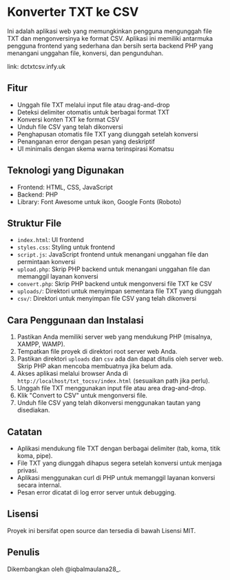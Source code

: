 # Konverter TXT ke CSV

Ini adalah aplikasi web yang memungkinkan pengguna mengunggah file TXT dan mengonversinya ke format CSV. Aplikasi ini memiliki antarmuka pengguna frontend yang sederhana dan bersih serta backend PHP yang menangani unggahan file, konversi, dan pengunduhan.

link: dctxtcsv.infy.uk

## Fitur

- Unggah file TXT melalui input file atau drag-and-drop
- Deteksi delimiter otomatis untuk berbagai format TXT
- Konversi konten TXT ke format CSV
- Unduh file CSV yang telah dikonversi
- Penghapusan otomatis file TXT yang diunggah setelah konversi
- Penanganan error dengan pesan yang deskriptif
- UI minimalis dengan skema warna terinspirasi Komatsu

## Teknologi yang Digunakan

- Frontend: HTML, CSS, JavaScript
- Backend: PHP
- Library: Font Awesome untuk ikon, Google Fonts (Roboto)

## Struktur File

- `index.html`: UI frontend
- `styles.css`: Styling untuk frontend
- `script.js`: JavaScript frontend untuk menangani unggahan file dan permintaan konversi
- `upload.php`: Skrip PHP backend untuk menangani unggahan file dan memanggil layanan konversi
- `convert.php`: Skrip PHP backend untuk mengonversi file TXT ke CSV
- `uploads/`: Direktori untuk menyimpan sementara file TXT yang diunggah
- `csv/`: Direktori untuk menyimpan file CSV yang telah dikonversi

## Cara Penggunaan dan Instalasi

1. Pastikan Anda memiliki server web yang mendukung PHP (misalnya, XAMPP, WAMP).
2. Tempatkan file proyek di direktori root server web Anda.
3. Pastikan direktori `uploads` dan `csv` ada dan dapat ditulis oleh server web. Skrip PHP akan mencoba membuatnya jika belum ada.
4. Akses aplikasi melalui browser Anda di `http://localhost/txt_tocsv/index.html` (sesuaikan path jika perlu).
5. Unggah file TXT menggunakan input file atau area drag-and-drop.
6. Klik "Convert to CSV" untuk mengonversi file.
7. Unduh file CSV yang telah dikonversi menggunakan tautan yang disediakan.

## Catatan

- Aplikasi mendukung file TXT dengan berbagai delimiter (tab, koma, titik koma, pipe).
- File TXT yang diunggah dihapus segera setelah konversi untuk menjaga privasi.
- Aplikasi menggunakan curl di PHP untuk memanggil layanan konversi secara internal.
- Pesan error dicatat di log error server untuk debugging.

## Lisensi

Proyek ini bersifat open source dan tersedia di bawah Lisensi MIT.

## Penulis

Dikembangkan oleh @iqbalmaulana28_.
